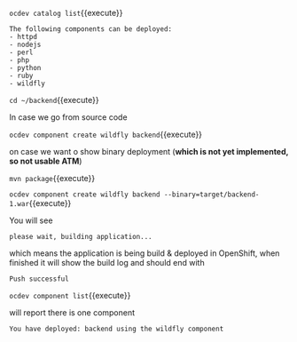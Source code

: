 
`ocdev catalog list`{{execute}}

```
The following components can be deployed:
- httpd
- nodejs
- perl
- php
- python
- ruby
- wildfly
```

`cd ~/backend`{{execute}}

In case we go from source code

`ocdev component create wildfly backend`{{execute}}

on case we want o show binary deployment (**which is not yet implemented, so not usable ATM**)

`mvn package`{{execute}}

`ocdev component create wildfly backend --binary=target/backend-1.war`{{execute}}

You will see

``
please wait, building application...
``

which means the application is being build & deployed in OpenShift, when 
finished it will show the build log and should end with

``
Push successful
``

`ocdev component list`{{execute}}

will report there is one component

``
You have deployed:
backend using the wildfly component
``
